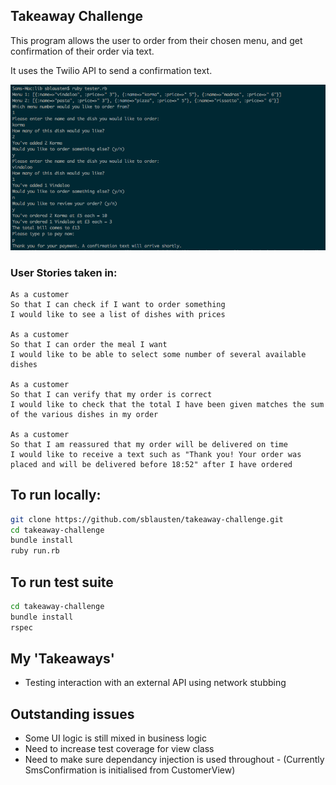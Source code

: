## Takeaway Challenge

This program allows the user to order from their chosen menu, and get confirmation of their order via text.

It uses the Twilio API to send a confirmation text.

![Screenshot of IRB use case](docs/ScreenShotOfInterface.png)

### User Stories taken in:
```
As a customer
So that I can check if I want to order something
I would like to see a list of dishes with prices

As a customer
So that I can order the meal I want
I would like to be able to select some number of several available dishes

As a customer
So that I can verify that my order is correct
I would like to check that the total I have been given matches the sum of the various dishes in my order

As a customer
So that I am reassured that my order will be delivered on time
I would like to receive a text such as "Thank you! Your order was placed and will be delivered before 18:52" after I have ordered
```

## To run locally:

```bash
git clone https://github.com/sblausten/takeaway-challenge.git
cd takeaway-challenge
bundle install
ruby run.rb
```

## To run test suite

```bash
cd takeaway-challenge
bundle install
rspec
```

## My 'Takeaways'
- Testing interaction with an external API using network stubbing

## Outstanding issues
- Some UI logic is still mixed in business logic
- Need to increase test coverage for view class
- Need to make sure dependancy injection is used throughout - (Currently SmsConfirmation is initialised from CustomerView)
